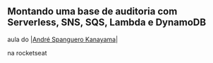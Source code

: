## Montando uma base de auditoria com Serverless, SNS, SQS, Lambda e DynamoDB

aula do |[André Spanguero Kanayama](https://github.com/askmon)|

na rocketseat
